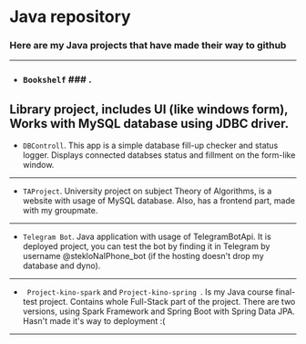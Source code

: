 # Java repository
### Here are my Java projects that have made their way to github ###
-----
- ### ``` Bookshelf ``` ### .
Library project, includes UI (like windows form), Works with MySQL database using JDBC driver.
-----
- ``` DBControll ```.
This app is a simple database fill-up checker and status logger. Displays connected databses status and fillment on the form-like window.
-----
- ``` TAProject ```.
University project on subject Theory of Algorithms, is a website with usage of MySQL database. Also, has a frontend part, made with my groupmate.
-----
- ``` Telegram Bot ```.
Java application with usage of TelegramBotApi. It is deployed project, you can test the bot by finding it in Telegram by username @stekloNaIPhone_bot (if the hosting doesn't drop my database and dyno).
-----
- ``` Project-kino-spark``` and ```Project-kino-spring ```.
Is my Java course final-test project. Contains whole Full-Stack part of the project. There are two versions, using Spark Framework and Spring Boot with Spring Data JPA. Hasn't made it's way to deployment :(
-----
